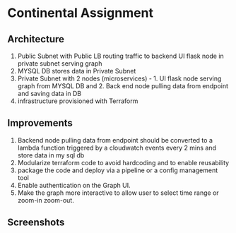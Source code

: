 # Continental Assignment

## Architecture
1. Public Subnet with Public LB routing traffic to backend UI flask node in private subnet serving graph
2. MYSQL DB stores data in Private Subnet
3. Private Subnet with 2 nodes (microservices) - 1. UI flask node serving graph from MYSQL DB and 2. Back end node pulling data from endpoint and saving data in DB
4. infrastructure provisioned with Terraform

## Improvements
1. Backend node pulling data from endpoint should be converted to a lambda function triggered by a cloudwatch events every 2 mins and store data in my sql db
2. Modularize terraform code to avoid hardcoding and to enable reusability
3. package the code and deploy via a pipeline or a config management tool
4. Enable authentication on the Graph UI.
5. Make the graph more interactive to allow user to select time range or zoom-in zoom-out.

## Screenshots

